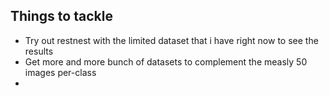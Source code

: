 ## Things to tackle
- Try out restnest with the limited dataset that i have right now to see the results
- Get more and more bunch of datasets to complement the measly 50 images per-class
- 